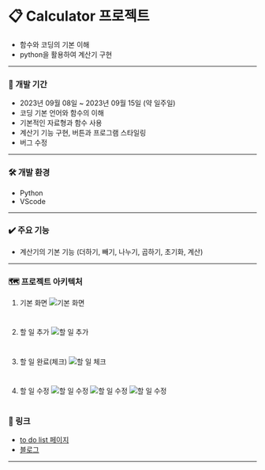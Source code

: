 # 📋 Calculator 프로젝트

* 함수와 코딩의 기본 이해
* python을 활용하여 계산기 구현

---

### 📅 개발 기간
* 2023년 09월 08일 ~ 2023년 09월 15일 (약 일주일)
* 코딩 기본 언어와 함수의 이해
* 기본적인 자료형과 함수 사용
* 계산기 기능 구현, 버튼과 프로그램 스타일링
* 버그 수정

---

### 🛠️ 개발 환경
* Python
* VScode

---

### ✔️ 주요 기능
* 계산기의 기본 기능 (더하기, 빼기, 나누기, 곱하기, 초기화, 계산)

---

### 🗺️ 프로젝트 아키텍처
1. 기본 화면
![기본 화면](https://github.com/InkyDChoyee/To_Do_List/blob/main/architecture/to_do_list_1.PNG?raw=true)
#

2. 할 일 추가
![할 일 추가](https://github.com/InkyDChoyee/To_Do_List/blob/main/architecture/to_do_list_2.PNG?raw=true)
#

3. 할 일 완료(체크)
![할 일 체크](https://github.com/InkyDChoyee/To_Do_List/blob/main/architecture/to_do_list_3.PNG?raw=true)
#

4. 할 일 수정
![할 일 수정](https://github.com/InkyDChoyee/To_Do_List/blob/main/architecture/to_do_list_4-1.PNG?raw=true)
![할 일 수정](https://github.com/InkyDChoyee/To_Do_List/blob/main/architecture/to_do_list_4-2.PNG?raw=true)
![할 일 수정](https://github.com/InkyDChoyee/To_Do_List/blob/main/architecture/to_do_list_4-3.PNG?raw=true)
#




### 🔗 링크
* [to do list 페이지](https://inkydchoyee.github.io/To_Do_List/, "To Do List") 
* [블로그](https://choyee.tistory.com/55, "티스토리 블로그")
---
